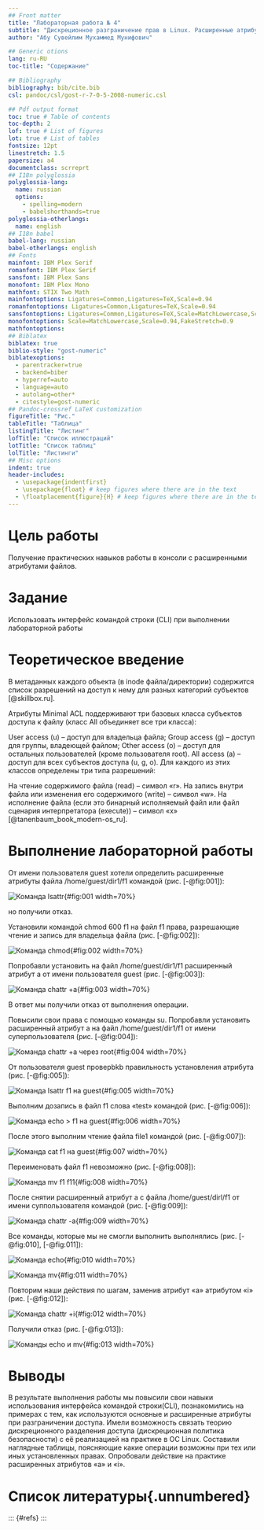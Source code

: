 ```yaml
---
## Front matter
title: "Лабораторная работа № 4"
subtitle: "Дискреционное разграничение прав в Linux. Расширенные атрибуты"
author: "Абу Сувейлим Мухаммед Мунифович"

## Generic otions
lang: ru-RU
toc-title: "Содержание"

## Bibliography
bibliography: bib/cite.bib
csl: pandoc/csl/gost-r-7-0-5-2008-numeric.csl

## Pdf output format
toc: true # Table of contents
toc-depth: 2
lof: true # List of figures
lot: true # List of tables
fontsize: 12pt
linestretch: 1.5
papersize: a4
documentclass: scrreprt
## I18n polyglossia
polyglossia-lang:
  name: russian
  options:
	- spelling=modern
	- babelshorthands=true
polyglossia-otherlangs:
  name: english
## I18n babel
babel-lang: russian
babel-otherlangs: english
## Fonts
mainfont: IBM Plex Serif
romanfont: IBM Plex Serif
sansfont: IBM Plex Sans
monofont: IBM Plex Mono
mathfont: STIX Two Math
mainfontoptions: Ligatures=Common,Ligatures=TeX,Scale=0.94
romanfontoptions: Ligatures=Common,Ligatures=TeX,Scale=0.94
sansfontoptions: Ligatures=Common,Ligatures=TeX,Scale=MatchLowercase,Scale=0.94
monofontoptions: Scale=MatchLowercase,Scale=0.94,FakeStretch=0.9
mathfontoptions:
## Biblatex
biblatex: true
biblio-style: "gost-numeric"
biblatexoptions:
  - parentracker=true
  - backend=biber
  - hyperref=auto
  - language=auto
  - autolang=other*
  - citestyle=gost-numeric
## Pandoc-crossref LaTeX customization
figureTitle: "Рис."
tableTitle: "Таблица"
listingTitle: "Листинг"
lofTitle: "Список иллюстраций"
lotTitle: "Список таблиц"
lolTitle: "Листинги"
## Misc options
indent: true
header-includes:
  - \usepackage{indentfirst}
  - \usepackage{float} # keep figures where there are in the text
  - \floatplacement{figure}{H} # keep figures where there are in the text
---
```


# Цель работы

Получение практических навыков работы в консоли с расширенными
атрибутами файлов. 

# Задание

Использовать интерфейс командой строки (CLI) при выполнении лабораторной работы

# Теоретическое введение

В метаданных каждого объекта (в inode файла/директории) содержится список разрешений на доступ к нему для разных категорий субъектов [@skillbox.ru].

Атрибуты Minimal ACL поддерживают три базовых класса субъектов доступа к файлу (класс All объединяет все три класса):

User access (u) – доступ для владельца файла;
Group access (g) – доступ для группы, владеющей файлом;
Other access (o) – доступ для остальных пользователей (кроме пользователя root).
All access (a) – доступ для всех субъектов доступа (u, g, o).
Для каждого из этих классов определены три типа разрешений:

На чтение содержимого файла (read) – символ «r».
На запись внутри файла или изменения его содержимого (write) – символ «w».
На исполнение файла (если это бинарный исполняемый файл или  файл сценария интерпретатора (execute)) – символ «x» [@tanenbaum_book_modern-os_ru].

# Выполнение лабораторной работы

От имени пользователя guest хотели определить расширенные атрибуты файла
/home/guest/dir1/f1 командой (рис. [-@fig:001]):

![Команда lsattr](image/screenshot-01.jpg){#fig:001 width=70%}

но получили отказ.

Установили командой chmod 600 f1 на файл f1 права, разрешающие чтение и запись для владельца файла (рис. [-@fig:002]):

![Команда chmod](image/screenshot-02.jpg){#fig:002 width=70%}

Попробавли установить на файл /home/guest/dir1/f1 расширенный атрибут a от имени пользователя guest (рис. [-@fig:003]):

![Команда chattr +a](image/screenshot-03.jpg){#fig:003 width=70%}

В ответ мы получили отказ от выполнения операции.

Повысили свои права с помощью команды su. Попробавли установить расширенный атрибут a на файл /home/guest/dir1/f1 от имени суперпользователя (рис. [-@fig:004]):

![Команда chattr +a через root](image/screenshot-04.jpg){#fig:004 width=70%}

От пользователя guest проверbkb правильность установления атрибута (рис. [-@fig:005]):

![Команда lsattr f1 на guest](image/screenshot-05.jpg){#fig:005 width=70%}

Выполним дозапись в файл f1 слова «test» командой (рис. [-@fig:006]):

![Команда echo > f1 на guest](image/screenshot-06.jpg){#fig:006 width=70%}

После этого выполним чтение файла file1 командой (рис. [-@fig:007]):

![Команда cat f1 на guest](image/screenshot-07.jpg){#fig:007 width=70%}

Переименовать файл f1 невозможно (рис. [-@fig:008]):

![Команда mv f1 f11](image/screenshot-09.jpg){#fig:008 width=70%}

После снятии расширенный атрибут a с файла /home/guest/dirl/f1 от
имени суппользователя командой (рис. [-@fig:009]):

![Команда chattr -a](image/screenshot-14.jpg){#fig:009 width=70%}

Все команды, которые мы не смогли выполнить выполнялись (рис. [-@fig:010], [-@fig:011]):

![Команда echo](image/screenshot-11.jpg){#fig:010 width=70%}

![Команда mv](image/screenshot-12.jpg){#fig:011 width=70%}

Повторим наши действия по шагам, заменив атрибут «a» атрибутом «i» (рис. [-@fig:012]):

![Команда chattr +i](image/screenshot-15.jpg){#fig:012 width=70%}

Получили отказ (рис. [-@fig:013]):

![Команды echo и mv](image/screenshot-13.jpg){#fig:013 width=70%}

# Выводы

В результате выполнения работы мы повысили свои навыки использования интерфейса командой строки(CLI), познакомились на примерах с тем, как используются основные и расширенные атрибуты при разграничении доступа. Имели возможность связать теорию дискреционного разделения доступа (дискреционная политика безопасности) с её реализацией на практике в ОС Linux. Составили наглядные таблицы, поясняющие какие операции возможны при тех или иных установленных правах. Опробовали действие на практике расширенных атрибутов «а» и «i».

# Список литературы{.unnumbered}

::: {#refs}
:::

